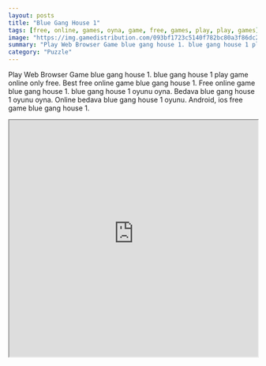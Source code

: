 ```yaml
---
layout: posts
title: "Blue Gang House 1"
tags: [free, online, games, oyna, game, free, games, play, play, games]
image: "https://img.gamedistribution.com/093bf1723c5140f782bc80a3f86dc2cf.jpg"
summary: "Play Web Browser Game blue gang house 1. blue gang house 1 play game online only free. Best free online game blue gang house 1. Free online game blue gang house 1. blue gang house 1 oyunu oyna. Bedava blue gang house 1 oyunu oyna. Online bedava blue gang house 1 oyunu. Android, ios free game blue gang house 1."
category: "Puzzle"
---
```


Play Web Browser Game blue gang house 1. blue gang house 1 play game online only free. Best free online game blue gang house 1. Free online game blue gang house 1. blue gang house 1 oyunu oyna. Bedava blue gang house 1 oyunu oyna. Online bedava blue gang house 1 oyunu. Android, ios free game blue gang house 1.

<iframe width="100%" height="480px;" src="https://flash.gamedistribution.com?game=093bf1723c5140f782bc80a3f86dc2cf"></iframe>